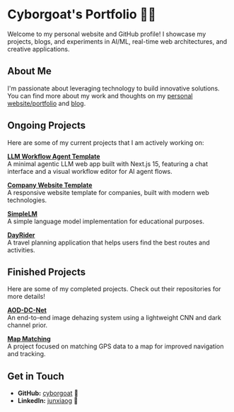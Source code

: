 # Cyborgoat's Portfolio 🚀🐐

Welcome to my personal website and GitHub profile! I showcase my projects, blogs, and experiments in AI/ML, real-time web architectures, and creative applications.

## About Me

I'm passionate about leveraging technology to build innovative solutions. You can find more about my work and thoughts on my [personal website/portfolio](https://cyborgoat.github.io/) and [blog](https://cyborgoat.github.io/blog).


## Ongoing Projects

Here are some of my current projects that I am actively working on:

**[LLM Workflow Agent Template](https://github.com/cyborgoat/llm-workflow-agent-template)**  
A minimal agentic LLM web app built with Next.js 15, featuring a chat interface and a visual workflow editor for AI agent flows.  

**[Company Website Template](https://github.com/cyborgoat/company-website-template)**  
A responsive website template for companies, built with modern web technologies.  

**[SimpleLM](https://github.com/cyborgoat/SimpleLM)**  
A simple language model implementation for educational purposes.  

**[DayRider](https://github.com/cyborgoat/dayrider)**  
A travel planning application that helps users find the best routes and activities.  


## Finished Projects

Here are some of my completed projects. Check out their repositories for more details!

**[AOD-DC-Net](https://github.com/cyborgoat/AOD-DC-Net)**  
An end-to-end image dehazing system using a lightweight CNN and dark channel prior.  

**[Map Matching](https://github.com/cyborgoat/map-matching)**  
A project focused on matching GPS data to a map for improved navigation and tracking.  

## Get in Touch

* **GitHub:** [cyborgoat](https://github.com/cyborgoat) 🐙
* **LinkedIn:** [junxiaog](https://linkedin.com/in/junxiaog) 💼
